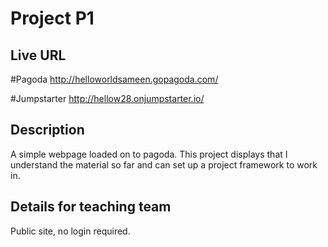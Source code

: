 # Project P1


## Live URL

#Pagoda
<http://helloworldsameen.gopagoda.com/>

#Jumpstarter
http://hellow28.onjumpstarter.io/



## Description
A simple webpage loaded on to pagoda. This project displays that I understand the material so far and can set up a project framework to work in. 

## Details for teaching team
Public site, no login required.
